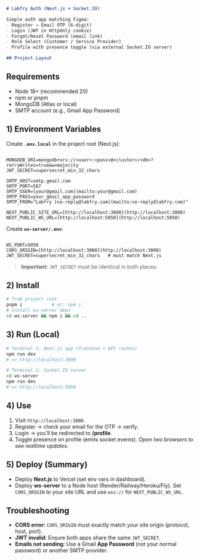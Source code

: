 ```md
# Labfry Auth (Next.js + Socket.IO)

Simple auth app matching Figma:
- Register → Email OTP (6-digit)
- Login (JWT in HttpOnly cookie)
- Forgot/Reset Password (email link)
- Role Select (Customer / Service Provider)
- Profile with presence toggle (via external Socket.IO server)

## Project Layout

```


## Requirements
- Node 18+ (recommended 20)
- npm or pnpm
- MongoDB (Atlas or local)
- SMTP account (e.g., Gmail App Password)

## 1) Environment Variables

Create **`.env.local`** in the project root (Next.js):
```

MONGODB_URI=mongodb+srv://<user>:<pass>@<cluster>/<db>?retryWrites=true&w=majority
JWT_SECRET=supersecret_min_32_chars

SMTP_HOST=smtp.gmail.com
SMTP_PORT=587
SMTP_USER=[your@gmail.com](mailto:your@gmail.com)
SMTP_PASS=your_gmail_app_password
SMTP_FROM="Labfry [no-reply@labfry.com](mailto:no-reply@labfry.com)"

NEXT_PUBLIC_SITE_URL=[http://localhost:3000](http://localhost:3000)
NEXT_PUBLIC_WS_URL=[http://localhost:5050](http://localhost:5050)

```

Create **`ws-server/.env`**:
```

WS_PORT=5050
CORS_ORIGIN=[http://localhost:3000](http://localhost:3000)
JWT_SECRET=supersecret_min_32_chars   # must match Next.js

````

> **Important:** `JWT_SECRET` must be identical in both places.

## 2) Install

```bash
# from project root
pnpm i           # or: npm i
# install ws-server deps
cd ws-server && npm i && cd ..
````

## 3) Run (Local)

```bash
# Terminal 1: Next.js app (frontend + API routes)
npm run dev
# => http://localhost:3000

# Terminal 2: Socket.IO server
cd ws-server
npm run dev
# => http://localhost:5050
```

## 4) Use

1. Visit `http://localhost:3000`.
2. Register → check your email for the OTP → verify.
3. Login → you’ll be redirected to **/profile**.
4. Toggle presence on profile (emits socket events).
   *Open two browsers to see realtime updates.*

## 5) Deploy (Summary)

* Deploy **Next.js** to Vercel (set env vars in dashboard).
* Deploy **ws-server** to a Node host (Render/Railway/Heroku/Fly).
  Set `CORS_ORIGIN` to your site URL and use `wss://` for `NEXT_PUBLIC_WS_URL`.

## Troubleshooting

* **CORS error**: `CORS_ORIGIN` must exactly match your site origin (protocol, host, port).
* **JWT invalid**: Ensure both apps share the same `JWT_SECRET`.
* **Emails not sending**: Use a Gmail **App Password** (not your normal password) or another SMTP provider.

```
```
